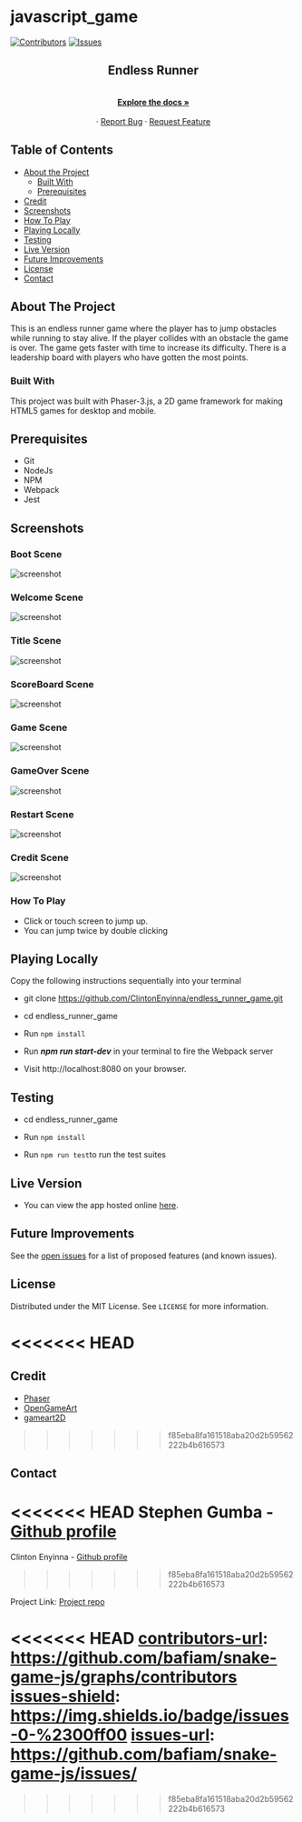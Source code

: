 # javascript_game

[![Contributors][contributors-shield]][contributors-url]
[![Issues][issues-shield]][issues-url]
<br />

<p align="center">
 
  <h2 align="center">Endless Runner</h2>
  <p align="center">
    <br />
    <a href="https://github.com/ClintonEnyinna/endless_runner_game"><strong>Explore the docs »</strong></a>
    <br />
    <br />
    ·
    <a href="https://ClintonEnyinna/endless_runner_game/issues">Report Bug</a>
    ·
    <a href="https://github.com/ClintonEnyinna/endless_runner_game/issues">Request Feature</a>
  </p>
</p>

<!-- TABLE OF CONTENTS -->

## Table of Contents

- [About the Project](#about-the-project)
  - [Built With](#built-with)
  - [Prerequisites](#prerequisites)
- [Credit](#credit)
- [Screenshots](#screenshots)
- [How To Play](#how-to-play)
- [Playing Locally](#playing-locally)
- [Testing](#testing)
- [Live Version](#live-version)
- [Future Improvements](#future-improvements)
- [License](#license)
- [Contact](#contact)

<!-- ABOUT THE PROJECT -->

## About The Project

This is an endless runner game where the player has to jump obstacles while running to stay alive. If the player collides with an obstacle the game is over. The game gets faster with time to increase its difficulty. There is a leadership board with players who have gotten the most points.

### Built With

This project was built with Phaser-3.js, a 2D game framework for making HTML5 games for desktop and mobile.

## Prerequisites

- Git
- NodeJs
- NPM
- Webpack
- Jest

## Screenshots

### Boot Scene

![screenshot](screenshots/boot.png)

### Welcome Scene

![screenshot](screenshots/welcome.png)

### Title Scene

![screenshot](screenshots/title.png)

### ScoreBoard Scene

![screenshot](screenshots/score.png)

### Game Scene

![screenshot](screenshots/game.png)

### GameOver Scene

![screenshot](screenshots/gameover.png)

### Restart Scene

![screenshot](screenshots/restart.png)

### Credit Scene

![screenshot](screenshots/credits.png)

### How To Play

- Click or touch screen to jump up.
- You can jump twice by double clicking

## Playing Locally

Copy the following instructions sequentially into your terminal

- git clone https://github.com/ClintonEnyinna/endless_runner_game.git

- cd endless_runner_game

- Run `npm install`

- Run **_npm run start-dev_** in your terminal to fire the Webpack server

- Visit http://localhost:8080 on your browser.

## Testing

- cd endless_runner_game

- Run `npm install`

- Run `npm run test`to run the test suites

## Live Version

- You can view the app hosted online [here](https://laughing-poincare-3f2a23.netlify.app/).

<!-- FUTURE IMPROVEMENTS -->

## Future Improvements

See the [open issues](https://github.com/ClintonEnyinna/endless_runner_game/issues) for a list of proposed features (and known issues).

<!-- LICENSE -->

## License

Distributed under the MIT License. See `LICENSE` for more information.

# <<<<<<< HEAD

<!-- CREDIT -->

## Credit

- [Phaser](https://phaser.io/)
- [OpenGameArt](https://opengameart.org/)
- [gameart2D](https://www.gameart2d.com/freebies.html)

> > > > > > > f85eba8fa161518aba20d2b59562222b4b616573

<!-- CONTACT -->

## Contact

<<<<<<< HEAD
Stephen Gumba - [Github profile](https://github.com/ClintonEnyinna)
=======
Clinton Enyinna - [Github profile](https://github.com/ClintonEnyinna)

> > > > > > > f85eba8fa161518aba20d2b59562222b4b616573

Project Link: [Project repo](https://github.com/ClintonEnyinna/endless_runner_game)

<!-- MARKDOWN LINKS & IMAGES -->
<!-- https://www.markdownguide.org/basic-syntax/#reference-style-links -->

[contributors-shield]: https://img.shields.io/badge/Contributors-1-%2300ff00

<<<<<<< HEAD
[contributors-url]: https://github.com/bafiam/snake-game-js/graphs/contributors
[issues-shield]: https://img.shields.io/badge/issues-0-%2300ff00
[issues-url]: https://github.com/bafiam/snake-game-js/issues/
=======
[contributors-url]: https://github.com/ClintonEnyinna/endless_runner_game/graphs/contributors
[issues-shield]: https://img.shields.io/badge/issues-0-%2300ff00
[issues-url]: https://github.com/ClintonEnyinna/endless_runner_game/issues/

> > > > > > > f85eba8fa161518aba20d2b59562222b4b616573
